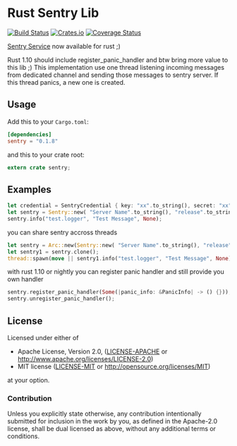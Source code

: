 Rust Sentry Lib
==========

[![Build Status](https://travis-ci.org/aagahi/rust-sentry.svg?branch=master)](https://travis-ci.org/aagahi/rust-sentry)
[![Crates.io](https://img.shields.io/crates/v/sentry.svg?style=flat)](https://crates.io/crates/sentry)
[![Coverage Status](https://coveralls.io/repos/github/aagahi/rust-sentry/badge.svg?branch=master)](https://coveralls.io/github/aagahi/rust-sentry?branch=master)


[Sentry Service](https://www.getsentry.com/) now available for rust ;)

Rust 1.10 should include register_panic_handler and btw bring more value to this lib ;)
This implementation use one thread listening incoming messages from dedicated channel and sending those messages to sentry server.
If this thread panics, a new one is created.


## Usage

Add this to your `Cargo.toml`:

```toml
[dependencies]
sentry = "0.1.8"
```

and this to your crate root:

```rust
extern crate sentry;
```

## Examples

```rust
let credential = SentryCredential { key: "xx".to_string(), secret: "xx".to_string(), host: "app.getsentry.com".to_string(), project_id: "xx".to_string() };
let sentry = Sentry::new( "Server Name".to_string(), "release".to_string(), "test_env".to_string(), credential );
sentry.info("test.logger", "Test Message", None);
```

you can share sentry accross threads

```rust
let sentry = Arc::new(Sentry::new( "Server Name".to_string(), "release".to_string(), "test_env".to_string(), credential ));
let sentry1 = sentry.clone();
thread::spawn(move || sentry1.info("test.logger", "Test Message", None));
```

with rust 1.10 or nightly you can register panic handler and still provide you own handler

```rust
sentry.register_panic_handler(Some(|panic_info: &PanicInfo| -> () {}));
sentry.unregister_panic_handler();
```


## License

Licensed under either of

 * Apache License, Version 2.0, ([LICENSE-APACHE](LICENSE-APACHE) or http://www.apache.org/licenses/LICENSE-2.0)
 * MIT license ([LICENSE-MIT](LICENSE-MIT) or http://opensource.org/licenses/MIT)

at your option.

### Contribution

Unless you explicitly state otherwise, any contribution intentionally
submitted for inclusion in the work by you, as defined in the Apache-2.0
license, shall be dual licensed as above, without any additional terms or
conditions.

